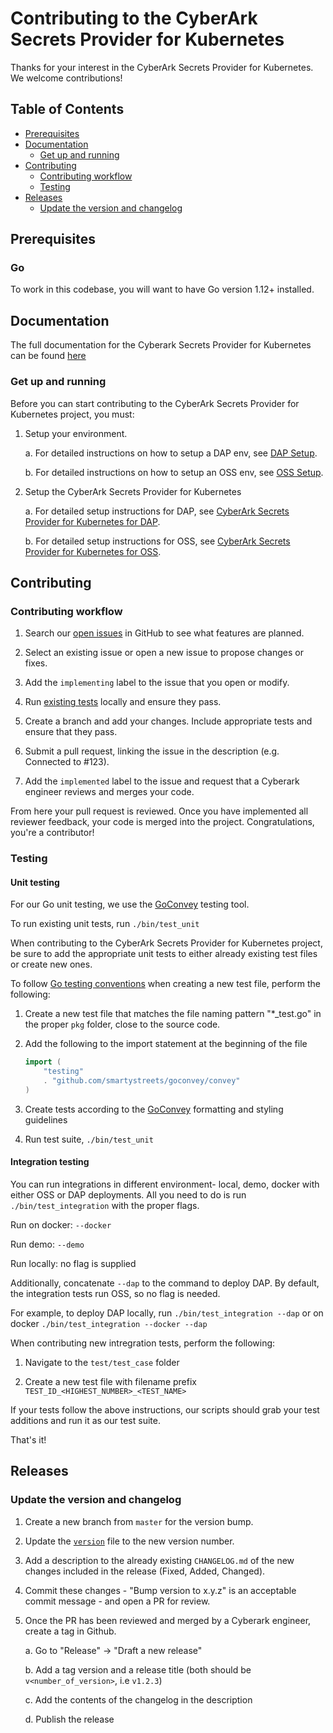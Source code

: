 # Contributing to the CyberArk Secrets Provider for Kubernetes

Thanks for your interest in the CyberArk Secrets Provider for Kubernetes. We welcome contributions!

## Table of Contents

- [Prerequisites](#prerequisites)
- [Documentation](#documentation)
    - [Get up and running](#get-up-and-running)
- [Contributing](#contributing)
    - [Contributing workflow](#contributing-workflow)
    - [Testing](#testing)
- [Releases](#releases)
    - [Update the version and changelog](#update-the-version-and-changelog)

## Prerequisites

### Go

To work in this codebase, you will want to have Go version 1.12+ installed.

## Documentation

The full documentation for the Cyberark Secrets Provider for Kubernetes can be found [here](https://docs.conjur.org/Latest/en/Content/Integrations/Kubernetes_deployApplicationsConjur-k8s-Secrets.htm)

### Get up and running

Before you can start contributing to the CyberArk Secrets Provider for Kubernetes project, you must:

1. Setup your environment. 
    
    a. For detailed instructions on how to setup a DAP env, see [DAP Setup](https://docs.cyberark.com/Product-Doc/OnlineHelp/AAM-DAP/Latest/en/Content/HomeTilesLPs/LP-Tile1.htm).
    
    b. For detailed instructions on how to setup an OSS env, see [OSS Setup](https://docs.conjur.org/Latest/en/Content/HomeTilesLPs/LP-Tile1.htm).

2. Setup the CyberArk Secrets Provider for Kubernetes

    a. For detailed setup instructions for DAP, see [CyberArk Secrets Provider for Kubernetes for DAP](https://docs.conjur.org/Push-k8s-secrets/Content/Integrations/Kubernetes_deployApplicationsConjur-k8s-Secrets.htm).
    
    b. For detailed setup instructions for OSS, see [CyberArk Secrets Provider for Kubernetes for OSS](https://docs.conjur.org/Latest/en/Content/Integrations/Kubernetes_deployApplicationsConjur-k8s-Secrets.htm).
    

## Contributing

### Contributing workflow

1. Search our [open issues](https://github.com/cyberark/secrets-provider-for-k8s/issues) in GitHub to see what features are planned.

1. Select an existing issue or open a new issue to propose changes or fixes.

1. Add the `implementing` label to the issue that you open or modify.

1. Run [existing tests](#testing) locally and ensure they pass.

1. Create a branch and add your changes. Include appropriate tests and ensure that they pass.

1. Submit a pull request, linking the issue in the description (e.g. Connected to #123).

1. Add the `implemented` label to the issue and request that a Cyberark engineer reviews and merges your code.

From here your pull request is reviewed. Once you have implemented all reviewer feedback, your code is merged into the project. Congratulations, you're a contributor!

### Testing

#### Unit testing
For our Go unit testing, we use the [GoConvey](http://goconvey.co/) testing tool.  

To run existing unit tests, run `./bin/test_unit`

When contributing to the CyberArk Secrets Provider for Kubernetes project, be sure to add the appropriate unit tests to either
already existing test files or create new ones.

To follow [Go testing conventions](https://golang.org/pkg/cmd/go/internal/test/) when creating a new test file, perform the following:
1. Create a new test file that matches the file naming pattern "*_test.go" in the proper `pkg` folder, close to the source code.

1. Add the following to the import statement at the beginning of the file
    ```go
    import (
        "testing"
        . "github.com/smartystreets/goconvey/convey"
    )
    ```

1. Create tests according to the [GoConvey](https://github.com/smartystreets/goconvey/wiki) formatting and styling guidelines 

1. Run test suite, `./bin/test_unit`
  
#### Integration testing

You can run integrations in different environment- local, demo, docker with either OSS or DAP deployments. 
All you need to do is run `./bin/test_integration` with the proper flags.

Run on docker: `--docker`

Run demo: `--demo`

Run locally: no flag is supplied

Additionally, concatenate `--dap` to the command to deploy DAP. By default, the integration tests run OSS, so no flag is needed.

For example, to deploy DAP locally, run  `./bin/test_integration --dap` or on docker `./bin/test_integration --docker --dap`

When contributing new intregration tests, perform the following:
1. Navigate to the `test/test_case` folder

1. Create a new test file with filename prefix `TEST_ID_<HIGHEST_NUMBER>_<TEST_NAME>`

If your tests follow the above instructions, our scripts should grab your test additions and run it as our test suite. 

That's it!

## Releases

### Update the version and changelog

1. Create a new branch from `master` for the version bump.

1. Update the [`version`](pkg/secrets/version.go) file to the new version number.

1. Add a description to the already existing `CHANGELOG.md` of the new changes included in the release (Fixed, Added, Changed).

1. Commit these changes - "Bump version to x.y.z" is an acceptable commit message - and open a PR for review.

1. Once the PR has been reviewed and merged by a Cyberark engineer, create a tag in Github.
    
    a. Go to "Release" -> "Draft a new release"
    
    b. Add a tag version and a release title (both should be `v<number_of_version>`, i.e `v1.2.3`)
    
    c. Add the contents of the changelog in the description
    
    d. Publish the release